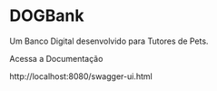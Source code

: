 # DOGBank

Um Banco Digital desenvolvido para Tutores de Pets.

Acessa a Documentação

http://localhost:8080/swagger-ui.html
